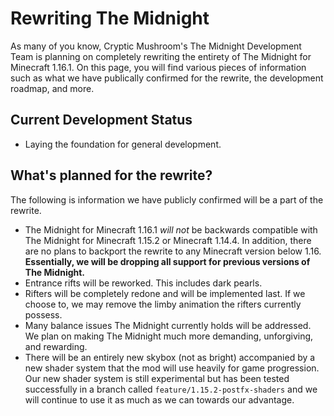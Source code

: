 # Rewriting The Midnight
As many of you know, Cryptic Mushroom's The Midnight Development Team is planning on completely rewriting the entirety of The Midnight for Minecraft 1.16.1. On this page, you will find various pieces of information such as what we have publically confirmed for the rewrite, the development roadmap, and more.

## Current Development Status
- Laying the foundation for general development.

## What's planned for the rewrite?
The following is information we have publicly confirmed will be a part of the rewrite.

- The Midnight for Minecraft 1.16.1 *will not* be backwards compatible with The Midnight for Minecraft 1.15.2 or Minecraft 1.14.4. In addition, there are no plans to backport the rewrite to any Minecraft version below 1.16. **Essentially, we will be dropping all support for previous versions of The Midnight.**
- Entrance rifts will be reworked. This includes dark pearls.
- Rifters will be completely redone and will be implemented last. If we choose to, we may remove the limby animation the rifters currently possess.
- Many balance issues The Midnight currently holds will be addressed. We plan on making The Midnight much more demanding, unforgiving, and rewarding.
- There will be an entirely new skybox (not as bright) accompanied by a new shader system that the mod will use heavily for game progression. Our new shader system is still experimental but has been tested successfully in a branch called `feature/1.15.2-postfx-shaders` and we will continue to use it as much as we can towards our advantage.